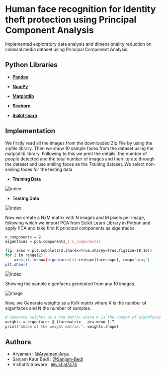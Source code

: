# Human face recognition for Identity theft protection using Principal Component Analysis

Implemented exploratory data analysis and dimensionality reduction on colossal media dataset using
Principal Component Analysis.




## Python Libraries 

* **[Pandas](https://pandas.pydata.org/docs/getting_started/install.html)** 

* **[NumPy](https://numpy.org/install/)** 

* **[Matplotlib](https://matplotlib.org/stable/users/installing/index.html)** 

* **[Seaborn](https://seaborn.pydata.org/installing.html)** 

* **[Scikit-learn](https://scikit-learn.org/stable/install.html)** 




## Implementation

We firstly read all the images from the downloaded Zip File by using the zipfile library. Then we show 10 sample faces from the dataset using the matplotlib library. Following to this we print the details, the number of people detected and the total number of images and then iterate through the dataset and use smiling faces as the Training dataset. We select non-smiling faces for the testing data. 

* **Training Data**

![index](https://user-images.githubusercontent.com/75626387/197199362-a9f59605-5ed1-40f0-bd72-23d913029ad0.png)

* **Testing Data**

![index](https://user-images.githubusercontent.com/75626387/197199387-c0969a80-d8e9-4c12-803c-d706f3a387b4.png)


Now we create a NxM matrix with N images and M pixels per image, following which we import PCA from Scikit Learn Library in Python and apply PCA and take first K principal components as eigenfaces.

```bash
n_components = 2
eigenfaces = pca.components_[:n_components]

fig, axes = plt.subplots(2,sharex=True,sharey=True,figsize=(8,10))
for i in range(2):
    axes[i].imshow(eigenfaces[i].reshape(faceshape), cmap="gray")
plt.show()
```
![index](https://user-images.githubusercontent.com/75626387/197199788-0e923caa-c404-484e-9405-f05193030ee1.png)

Showing the sample eigenfaces generated from any 10 images.

![image](https://user-images.githubusercontent.com/75626387/197203671-93bda70a-e2a0-4102-ab65-42a4747ac1e1.png)



Now, we Generate weights as a KxN matrix where K is the number of eigenfaces and N the number of samples.

```bash
# Generate weights as a KxN matrix where K is the number of eigenfaces and N the number of samples
weights = eigenfaces @ (facematrix - pca.mean_).T
print("Shape of the weight matrix:", weights.shape)
```


## Authors

- Aryaman : [@Aryaman-Arya](https://github.com/Aryaman-Arya)
- Sanjam Kaur Bedi : [@Sanjam-Bedi](https://github.com/Sanjam-Bedi)
- Vishal Nitnaware : [@vishal7474](https://github.com/vishal7474)


